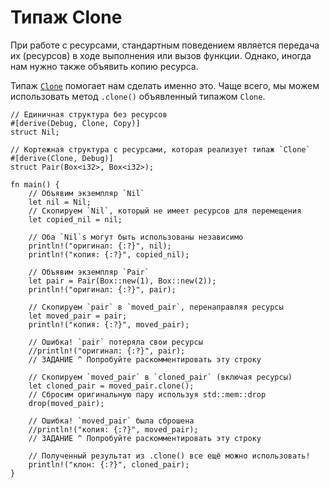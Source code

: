 # Типаж Clone

При работе с ресурсами, стандартным поведением является передача их (ресурсов)
в ходе выполнения или вызов функции. Однако, иногда нам нужно
также объявить копию ресурса.

Типаж [`Clone`][clone] помогает нам сделать именно это. Чаще всего, мы можем
использовать метод `.clone()` объявленный типажом `Clone`.

```rust,editable
// Единичная структура без ресурсов
#[derive(Debug, Clone, Copy)]
struct Nil;

// Кортежная структура с ресурсами, которая реализует типаж `Clone`
#[derive(Clone, Debug)]
struct Pair(Box<i32>, Box<i32>);

fn main() {
    // Объявим экземпляр `Nil`
    let nil = Nil;
    // Скопируем `Nil`, который не имеет ресурсов для перемещения
    let copied_nil = nil;

    // Оба `Nil`s могут быть использованы независимо
    println!("оригинал: {:?}", nil);
    println!("копия: {:?}", copied_nil);

    // Объявим экземпляр `Pair`
    let pair = Pair(Box::new(1), Box::new(2));
    println!("оригинал: {:?}", pair);

    // Скопируем `pair` в `moved_pair`, перенаправляя ресурсы
    let moved_pair = pair;
    println!("копия: {:?}", moved_pair);

    // Ошибка! `pair` потеряла свои ресурсы
    //println!("оригинал: {:?}", pair);
    // ЗАДАНИЕ ^ Попробуйте раскомментировать эту строку

    // Скопируем `moved_pair` в `cloned_pair` (включая ресурсы)
    let cloned_pair = moved_pair.clone();
    // Сбросим оригинальную пару используя std::mem::drop
    drop(moved_pair);

    // Ошибка! `moved_pair` была сброшена
    //println!("копия: {:?}", moved_pair);
    // ЗАДАНИЕ ^ Попробуйте раскомментировать эту строку

    // Полученный результат из .clone() все ещё можно использовать!
    println!("клон: {:?}", cloned_pair);
}
```

[clone]: https://doc.rust-lang.org/std/clone/trait.Clone.html
